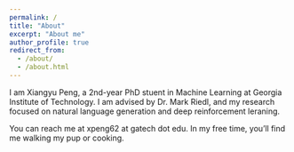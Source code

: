 ```yaml
---
permalink: /
title: "About"
excerpt: "About me"
author_profile: true
redirect_from: 
  - /about/
  - /about.html
---
```


I am Xiangyu Peng, a 2nd-year PhD stuent in Machine Learning at Georgia Institute of Technology. I am advised by Dr. Mark Riedl, and my research focused on natural language generation and deep reinforcement leraning.



You can reach me at xpeng62 at gatech dot edu. In my free time, you’ll find me walking my pup or cooking.
